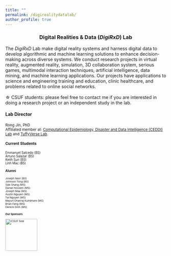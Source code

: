 ```yaml
---
title: ""
permalink: /digirealitydatalab/
author_profile: true
---
```

<h3 align="center">Digital Realities & Data (<i>DigiRxD</i>) Lab</h3>
The <i>DigiRxD</i> Lab make digital reality systems and harness digital data to develop algorithmic and machine learning solutions to enhance decision-making across diverse systems. We conduct research projects in virtual reality, augmented reality, simulation, 3D collaboration system, serious games, multimodal interaction techniques, artificial intelligence, data mining, and machine learning applications. Our projects have applications to science and engineering training and education, clinic healthcare, and problems related to online social networks.<br>
<br>
&#9734; CSUF students: please feel free to contact me if you are interested in doing a research project or an independent study in the lab.

#### Lab Director
<small>Rong Jin, PhD<br>
Affiliated member at: [Computational Epidemiology, Disaster and Data  Intelligence (CEDDI) Lab](https://www.sampsonakwafuo.com/ceddi-lab) and [TuffyVerse Lab](https://tuffyverse-lab.github.io/).

#### Current Students
<small>
Emmanuel Salcedo (BS)<br>
Artuno Salazar (BS)<br>
Keith Sun (BS)<br>
Linh Mac (BS)<br>
  
#### Alumni
<small>
Joseph Nasr (BS)<br>
Johnson Tong (BS)<br>
Sijie Shang (MS)<br>
Daniel Hosseni (MS)<br>
Joseph Maa (MS)<br>
Austin Nguyen (MS)<br>
Tai Nguyen (MS)<br>
Mayuri Dhanraj Kumbhare (MS)<br>
Brian Fang (MS)<br>
Dereck Dinh (MS)<br>

  
#### Our Sponsors
<img src="https://brand.fullerton.edu/_assets/images/examples/CSUF-Seal-color-TM.png" alt="CSUF Seal" width="100" height="100">


